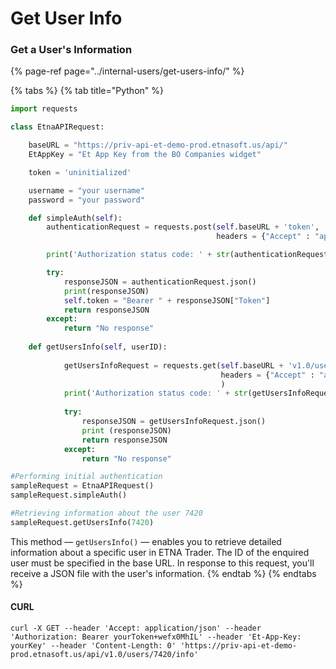 # Get User Info

### Get a User's Information

{% page-ref page="../internal-users/get-users-info/" %}

{% tabs %}
{% tab title="Python" %}
```python
import requests

class EtnaAPIRequest:

	baseURL = "https://priv-api-et-demo-prod.etnasoft.us/api/"
	EtAppKey = "Et App Key from the BO Companies widget"

	token = 'uninitialized'

	username = "your username"
	password = "your password"

	def simpleAuth(self):
		authenticationRequest = requests.post(self.baseURL + 'token', 
											  headers = {"Accept" : "application/json", "Et-App-Key" : self.EtAppKey, "Username":self.username, "Password":self.password})

		print('Authorization status code: ' + str(authenticationRequest.status_code) + '\n')

		try:
			responseJSON = authenticationRequest.json()
			print(responseJSON)
			self.token = "Bearer " + responseJSON["Token"]
			return responseJSON
		except:
			return "No response"
			
	def getUsersInfo(self, userID):
	
			getUsersInfoRequest = requests.get(self.baseURL + 'v1.0/users/' + str(userID) + '/info', 
											   headers = {"Accept" : "application/json", "Et-App-Key" : self.EtAppKey, "Authorization":self.token},
											   )
			print('Authorization status code: ' + str(getUsersInfoRequest.status_code) + '\n')
	
			try:
				responseJSON = getUsersInfoRequest.json()
				print (responseJSON)
				return responseJSON
			except:
				return "No response"

#Performing initial authentication
sampleRequest = EtnaAPIRequest()
sampleRequest.simpleAuth()

#Retrieving information about the user 7420
sampleRequest.getUsersInfo(7420)
```

This method — `getUsersInfo()` — enables you to retrieve detailed information about a specific user in ETNA Trader. The ID of the enquired user must be specified in the base URL. In response to this request, you'll receive a JSON file with the user's information. 
{% endtab %}
{% endtabs %}

#### CURL

```text
curl -X GET --header 'Accept: application/json' --header 'Authorization: Bearer yourToken+wefx0MhIL' --header 'Et-App-Key: yourKey' --header 'Content-Length: 0' 'https://priv-api-et-demo-prod.etnasoft.us/api/v1.0/users/7420/info'
```

